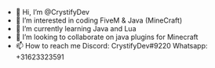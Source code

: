 - 👋 Hi, I’m @CrystifyDev
- 👀 I’m interested in coding FiveM & Java (MineCraft)
- 🌱 I’m currently learning Java and Lua
- 💞️ I’m looking to collaborate on java plugins for Minecraft
- 📫 How to reach me Discord: CrystifyDev#9220 Whatsapp: +31623323591

<!---
CrystifyDev/CrystifyDev is a ✨ special ✨ repository because its `README.md` (this file) appears on your GitHub profile.
You can click the Preview link to take a look at your changes.
--->
